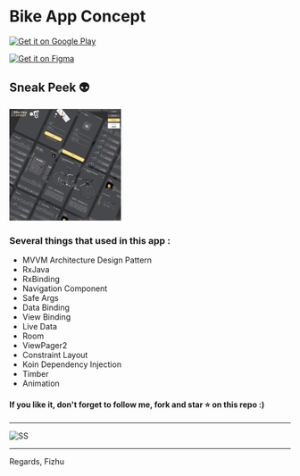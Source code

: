 # Bike App Concept

[<img src="https://play.google.com/intl/en_us/badges/images/generic/en-play-badge.png" alt="Get it on Google Play" height=
"80">](https://play.google.com/store/apps/details?id=com.fizhu.bikeappconcept)


[<img src="https://irukandji.tv/wp-content/uploads/2019/08/figma.png" alt="Get it on Figma" height=
"80">](https://www.figma.com/file/pBXqRXw5ByP2dCpjCuJscU/Bike-App-Concept?node-id=0%3A1)

## Sneak Peek 👽

<pre>
<img src="/images/concept.png" width="200">
</pre>

### Several things that used in this app :

* MVVM Architecture Design Pattern
* RxJava
* RxBinding
* Navigation Component
* Safe Args
* Data Binding
* View Binding
* Live Data
* Room
* ViewPager2
* Constraint Layout
* Koin Dependency Injection
* Timber
* Animation

#### If you like it, don't forget to follow me, fork and star ⭐ on this repo :)

<hr>

![SS](https://raw.githubusercontent.com/Fizhu/Bike-App-Concept/master/images/concept.png)

<hr>

Regards, Fizhu
